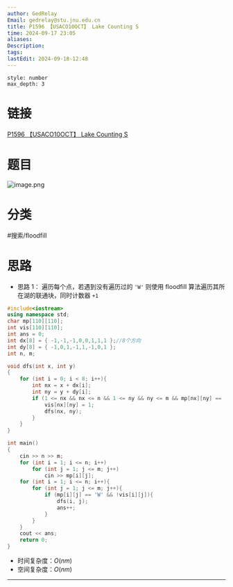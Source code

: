 ```yaml
---
author: GedRelay
Email: gedrelay@stu.jnu.edu.cn
title: P1596 【USACO10OCT】 Lake Counting S
time: 2024-09-17 23:05
aliases: 
Description: 
tags: 
lastEdit: 2024-09-18-12:48
---
```


```toc
style: number
max_depth: 3
```

# 链接
[P1596 【USACO10OCT】 Lake Counting S](https://www.luogu.com.cn/problem/P1596) 

# 题目
![image.png](https://ged-pic-bed.oss-cn-guangzhou.aliyuncs.com/img/202409172308019.png)


# 分类
#搜索/floodfill 

# 思路
- 思路 1：
遍历每个点，若遇到没有遍历过的 `'W'` 则使用 floodfill 算法遍历其所在湖的联通块，同时计数器 `+1` 


```cpp
#include<iostream>
using namespace std;
char mp[110][110];
int vis[110][110];
int ans = 0;
int dx[8] = { -1,-1,-1,0,0,1,1,1 };//8个方向
int dy[8] = { -1,0,1,-1,1,-1,0,1 };
int n, m;

void dfs(int x, int y)
{
	for (int i = 0; i < 8; i++){
		int nx = x + dx[i];
		int ny = y + dy[i];
		if (1 <= nx && nx <= n && 1 <= ny && ny <= m && mp[nx][ny] == 'W' && !vis[nx][ny]){
			vis[nx][ny] = 1;
			dfs(nx, ny);
		}
	}
}

int main()
{
	cin >> n >> m;
	for (int i = 1; i <= n; i++)
		for (int j = 1; j <= m; j++)
			cin >> mp[i][j];
	for (int i = 1; i <= n; i++){
		for (int j = 1; j <= m; j++){
			if (mp[i][j] == 'W' && !vis[i][j]){
				dfs(i, j);
				ans++;
			}
		}
	}
	cout << ans;
	return 0;
}
```


- 时间复杂度：${O\left( nm \right)  }$ 
- 空间复杂度：${O\left( nm \right)  }$ 


---

